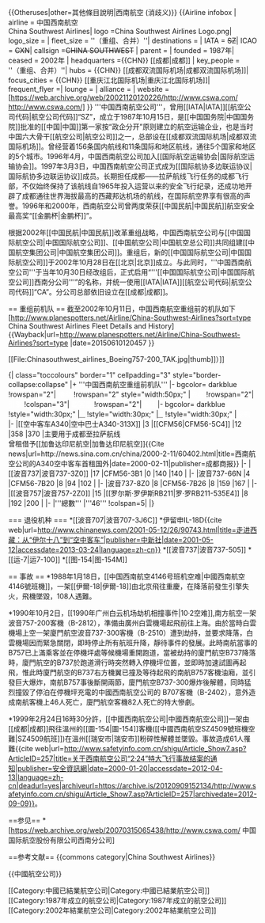 {{Otheruses|other=其他條目說明|西南航空 (消歧义)}}
{{Airline infobox |
airline = 中国西南航空<br />China Southwest Airlines|
logo =China Southwest Airlines Logo.png|
logo_size = |
fleet_size = ''（重组、合并）''|
destinations = |
IATA = <del>SZ</del>|
ICAO = <del>CXN</del>|
callsign =<del>CHINA SOUTHWEST</del> |
parent = |
founded = 1987年|
ceased = 2002年 |
headquarters ={{CHN}} [[成都|成都]] |
key_people = ''（重组、合并）''|
hubs = {{CHN}} [[成都双流国际机场|成都双流国际机场]]|
focus_cities = {{CHN}} [[重庆江北国际机场|重庆江北国际机场]]|
frequent_flyer =|
lounge = |
alliance = |
website = [https://web.archive.org/web/20021120120226/http://www.cswa.com/ http://www.cswa.com/]
}}
'''中国西南航空公司'''，曾用[[IATA|IATA]][[航空公司代码|航空公司代码]]“SZ”，成立于1987年10月15日，是[[中国国务院|中国国务院]]批准的[[中国|中国]]第一家按“政企分开”原则建立的航空运输企业，也是当时中国六大骨干[[航空公司|航空公司]]之一，总部设在[[成都双流国际机场|成都双流国际机场]]。曾经营着156条国内航线和11条国际和地区航线，通往5个国家和地区的5个城市。1996年4月，中国西南航空公司加入[[国际航空运输协会|国际航空运输协会]]。1997年3月3日，中国西南航空公司正式成为[[国际航协多边联运协议|国际航协多边联运协议]]成员。长期担任成都——拉萨航线飞行任务的成都飞行部，不仅始终保持了该航线自1965年投入运营以来的安全飞行纪录，还成功地开辟了成都通往世界海拔最高的西藏邦达机场的航线，在国际航空界享有很高的声誉。1996年和2000年，西南航空公司曾两度荣获[[中国民航|中国民航]]航空安全最高奖“[[金鹏杯|金鹏杯]]”。

根据2002年[[中国民航|中国民航]]改革重组战略，中国西南航空公司与[[中国国际航空公司|中国国际航空公司]]、[[中国航空公司|中国航空总公司]]共同组建[[中国航空集团公司|中国航空集团公司]]。重组后，新的[[中国国际航空公司|中国国际航空公司]]于2002年10月28日在[[北京|北京]]成立。与此同时，'''中国西南航空公司'''于当年10月30日经改组后，正式启用“'''[[中国国际航空公司|中国国际航空公司]]西南分公司'''”的名称，并统一使用[[IATA|IATA]][[航空公司代码|航空公司代码]]“CA”。分公司总部依旧设立在[[成都|成都]]。

== 重组前机队 ==
截至2002年10月11日，中国西南航空重组前的机队如下<ref>[http://www.planespotters.net/Airline/China-Southwest-Airlines?sort=type China Southwest Airlines Fleet Details and History] {{Wayback|url=http://www.planespotters.net/Airline/China-Southwest-Airlines?sort=type |date=20150610120457 }}</ref>

[[File:Chinasouthwest_airlines_Boeing757-200_TAK.jpg|thumb]]）]]

<div>
{| class="toccolours" border="1" cellpadding="3" style="border-collapse:collapse"
|+ '''中国西南航空重组前机队'''
|- bgcolor= darkblue
!rowspan="2"| <font color=white>機型</font>
!rowspan="2" style="width:50px;" |<font color=white>數量</font>
!rowspan="2"| <font color=white>引擎</font>
!colspan="3"| <font color=white>載客量</font>
!rowspan="2"|<font color=white>備註</font>
|- bgcolor= darkblue
!style="width:30px;" |<abbr title="商務艙"><font color=white>C</font></abbr>
!style="width:30px;" |<abbr title="經濟艙"><font color=white>Y</font></abbr>
!style="width:30px;" |<font color=white>總數</font>
|-
|[[空中客车A340|空中巴士A340-313X]]
|3
|[[CFM56|CFM56-5C4]]
|12
|358
|370
|主要用于成都至拉萨航线<br />曾租借予[[加鲁达印尼航空|加鲁达印尼航空]]<ref>{{Cite news|url=http://news.sina.com.cn/china/2000-2-11/60402.html|title=西南航空公司的A340空中客车首租国外|date=2000-02-11|publisher=成都商报}}</ref>
|-
|[[波音737|波音737-3Z0]]
|17
|CFM56-3B1
|0
|140
|140
|
|-
|波音737-66N
|4
|CFM56-7B20
|8
|94
|102
|
|-
|波音737-8Z0
|8
|CFM56-7B26
|8
|159
|167
|
|-
|[[波音757|波音757-2Z0]]
|15
|[[罗尔斯·罗伊斯RB211|罗·罗RB211-535E4]]
|8
|192
|200
|
|-
|'''總數'''
|'''46'''
!colspan=5|
|}
</div>

=== 退役机种 ===
*[[波音707|波音707-3J6C]]
*伊留申IL-18D<ref>{{cite web|url=http://www.chinanews.com/2001-05-12/26/90743.html|title=走进西藏：从“伊尔十八”到“空中客车”|publisher=中新社|date=2001-05-12|accessdate=2013-03-24|language=zh-cn}}</ref>
*[[波音737|波音737-505]]
*[[运-7|运7-100]]
*[[图-154|图-154M]]

== 事故 ==
*1988年1月18日，[[中国西南航空4146号班机空难|中國西南航空4146號班機]]，一架[[伊爾-18|伊爾-18]]由北京飛往重慶，在降落前發生引擎失火，飛機墜毀，108人遇難。

*1990年10月2日，[[1990年广州白云机场劫机相撞事件|10·2空难]],南方航空一架波音757-200客機（B-2812），準備由廣州白雲機場起飛前往上海。由於當時白雲機場上空一架廈門航空波音737-300客機（B-2510）遭到劫持，並要求降落，白雲機場因而緊急關閉，即時停止所有航班升降，靜待事件的發展。此時南航當事的B757已上滿乘客並在停機坪處等候機場重開跑道，當被劫持的廈門航空B737降落時，廈門航空的B737於跑道滑行時突然轉入停機坪位置，並即時加速試圖再起飛，惟此時廈門航空的B737右方機翼已撞及等待起飛的南航B757客機油廂，並引發巨大爆炸，南航B757事後斷開兩節，廈門航空B737-300爆炸後解體，同時猛烈撞毀了停泊在停機坪充電的中國西南航空公司的 B707客機（B-2402），意外造成南航客機上46人死亡，廈門航空客機82人死亡的特大慘劇。

*1999年2月24日16時30分許，[[中國西南航空公司|中國西南航空公司]]一架由[[成都|成都]]飛往溫州的[[圖-154|圖-154]]客機([[中國西南航空SZ4509號班機空難|SZ4509航班]])在溫州[[瑞安市|瑞安市]]粉碎性解體並墜毀。事故造成61人罹難<ref>{{cite web|url=http://www.safetyinfo.com.cn/shigu/Article_Show7.asp?ArticleID=257|title=关于西南航空公司“2·24”特大飞行事故结案的通知|publisher=安全資訊網|date=2000-01-20|accessdate=2012-04-13|language=zh-cn|deadurl=yes|archiveurl=https://archive.is/20120909152134/http://www.safetyinfo.com.cn/shigu/Article_Show7.asp?ArticleID=257|archivedate=2012-09-09}}</ref>。

==参见==
*[https://web.archive.org/web/20070315065438/http://www.cswa.com/ 中国国际航空股份有限公司西南分公司]

==参考文献==
{{commons category|China Southwest Airlines}}
<div class="references-small">
<references />
</div>
{{中國航空公司}}

[[Category:中國已結業航空公司|Category:中國已結業航空公司]]
[[Category:1987年成立的航空公司|Category:1987年成立的航空公司]]
[[Category:2002年結業航空公司|Category:2002年結業航空公司]]
